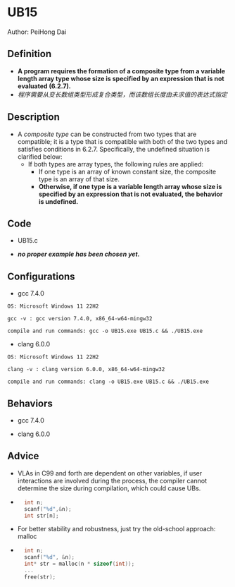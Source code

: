 # UB15

Author: PeiHong Dai

## Definition

- **A program requires the formation of a composite type from a variable length array type whose size is specified by an expression that is not evaluated (6.2.7).**
- *程序需要从变长数组类型形成复合类型，而该数组长度由未求值的表达式指定*

## Description

- A *composite type* can be constructed from two types that are compatible; it is a type that is compatible with both of the two types and satisfies conditions in 6.2.7.  Specifically, the undefined situation is clarified below:
  - If both types are array types, the following rules are applied:
    - If one type is an array of known constant size, the composite type is an array of that size.
    - **Otherwise, if one type is a variable length array whose size is specified by an expression that is not evaluated, the behavior is undefined.**

## Code

- UB15.c

- ***no proper example has been chosen yet.***

## Configurations

- gcc 7.4.0

```
OS: Microsoft Windows 11 22H2

gcc -v : gcc version 7.4.0, x86_64-w64-mingw32

compile and run commands: gcc -o UB15.exe UB15.c && ./UB15.exe
```

- clang 6.0.0

```
OS: Microsoft Windows 11 22H2

clang -v : clang version 6.0.0, x86_64-w64-mingw32

compile and run commands: clang -o UB15.exe UB15.c && ./UB15.exe
```

## Behaviors

- gcc 7.4.0

- clang 6.0.0

## Advice

- VLAs in C99 and forth are dependent on other variables, if user interactions are involved during the process, the compiler cannot determine the size during compilation, which could cause UBs.

- ```c
    int n;
    scanf("%d",&n);
    int str[n];
    ```

- For better stability and robustness, just try the old-school approach: malloc

- ```c
    int n;
    scanf("%d", &n);
    int* str = malloc(n * sizeof(int));
    ...
    free(str);
    ```

    